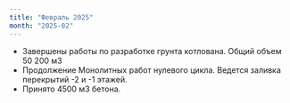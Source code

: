 ```yaml
---
title: "Февраль 2025"
month: "2025-02"
---
```


- Завершены работы по разработке грунта котлована. Общий объем 50 200 м3
- Продолжение Монолитных работ нулевого цикла. Ведется заливка перекрытий -2 и -1 этажей.
- Принято 4500 м3 бетона.